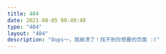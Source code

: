 ```yaml
---
title: 404
date: 2021-08-05 00:49:40
type: "404"
layout: "404"
description: "Oops～，我崩溃了！找不到你想要的页面 :("
---
```

